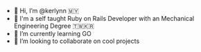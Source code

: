 - 👋 Hi, I’m @kerlynn 🇲🇾
- 🏫 I'm a self taught Ruby on Rails Developer with an Mechanical Engineering Degree 🇹🇼🇰🇷
- 🌱 I’m currently learning GO
- 💞️ I’m looking to collaborate on cool projects

<!---
kerlynn/kerlynn is a ✨ special ✨ repository because its `README.md` (this file) appears on your GitHub profile.
You can click the Preview link to take a look at your changes. 
--->
